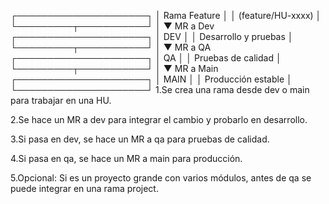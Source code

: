   ┌─────────────────────┐
          │     Rama Feature     │
          │  (feature/HU-xxxx)   │
          └─────────┬───────────┘
                    │
                    ▼  MR a Dev
          ┌─────────────────────┐
          │        DEV           │
          │ Desarrollo y pruebas │
          └─────────┬───────────┘
                    │
                    ▼  MR a QA
          ┌─────────────────────┐
          │         QA           │
          │ Pruebas de calidad   │
          └─────────┬───────────┘
                    │
                    ▼  MR a Main
          ┌─────────────────────┐
          │        MAIN          │
          │ Producción estable   │
          └─────────────────────┘
1.Se crea una rama desde dev o main para trabajar en una HU.

2.Se hace un MR a dev para integrar el cambio y probarlo en desarrollo.

3.Si pasa en dev, se hace un MR a qa para pruebas de calidad.

4.Si pasa en qa, se hace un MR a main para producción.

5.Opcional: Si es un proyecto grande con varios módulos, antes de qa se puede integrar en una rama project.

